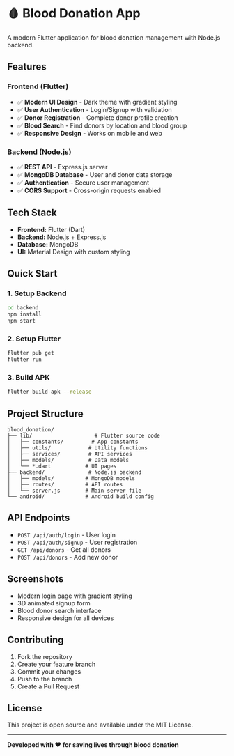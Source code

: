 # 🩸 Blood Donation App

A modern Flutter application for blood donation management with Node.js backend.

## Features

### Frontend (Flutter)
- ✅ **Modern UI Design** - Dark theme with gradient styling
- ✅ **User Authentication** - Login/Signup with validation
- ✅ **Donor Registration** - Complete donor profile creation
- ✅ **Blood Search** - Find donors by location and blood group
- ✅ **Responsive Design** - Works on mobile and web

### Backend (Node.js)
- ✅ **REST API** - Express.js server
- ✅ **MongoDB Database** - User and donor data storage
- ✅ **Authentication** - Secure user management
- ✅ **CORS Support** - Cross-origin requests enabled

## Tech Stack

- **Frontend:** Flutter (Dart)
- **Backend:** Node.js + Express.js
- **Database:** MongoDB
- **UI:** Material Design with custom styling

## Quick Start

### 1. Setup Backend
```bash
cd backend
npm install
npm start
```

### 2. Setup Flutter
```bash
flutter pub get
flutter run
```

### 3. Build APK
```bash
flutter build apk --release
```

## Project Structure

```
blood_donation/
├── lib/                    # Flutter source code
│   ├── constants/         # App constants
│   ├── utils/            # Utility functions
│   ├── services/         # API services
│   ├── models/           # Data models
│   └── *.dart           # UI pages
├── backend/              # Node.js backend
│   ├── models/          # MongoDB models
│   ├── routes/          # API routes
│   └── server.js        # Main server file
└── android/             # Android build config
```

## API Endpoints

- `POST /api/auth/login` - User login
- `POST /api/auth/signup` - User registration
- `GET /api/donors` - Get all donors
- `POST /api/donors` - Add new donor

## Screenshots

- Modern login page with gradient styling
- 3D animated signup form
- Blood donor search interface
- Responsive design for all devices

## Contributing

1. Fork the repository
2. Create your feature branch
3. Commit your changes
4. Push to the branch
5. Create a Pull Request

## License

This project is open source and available under the MIT License.

---

**Developed with ❤️ for saving lives through blood donation**